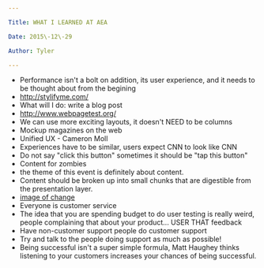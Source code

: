 ```yaml
---

Title: WHAT I LEARNED AT AEA

Date: 2015\-12\-29

Author: Tyler

---
```


- Performance isn't a bolt on addition, its user experience, and it needs to be thought about from the begining
- [http://stylifyme\.com/](http://stylifyme.com/)
- What will I do: write a blog post
- [http://www\.webpagetest\.org/](http://www.webpagetest.org/)
- We can use more exciting layouts, it doesn't NEED to be columns
- Mockup magazines on the web
- Unified UX \- Cameron Moll
- Experiences have to be similar, users expect CNN to look like CNN
- Do not say "click this button" sometimes it should be "tap this button"
- Content for zombies
- the theme of this event is definitely about content\.
- Content should be broken up into small chunks that are digestible from the presentation layer\.
- [image of change](http://d3ct8f39dj9jhs.cloudfront.net/wp-content/uploads/2013/09/pace_layering.jpg)
- Everyone is customer service
- The idea that you are spending budget to do user testing is really weird, people complaining that about your product\.\.\. USER THAT feedback
- Have non\-customer support people do customer support
- Try and talk to the people doing support as much as possible\!
- Being successful isn't a super simple formula, Matt Haughey thinks listening to your customers increases your chances of being successful\.

